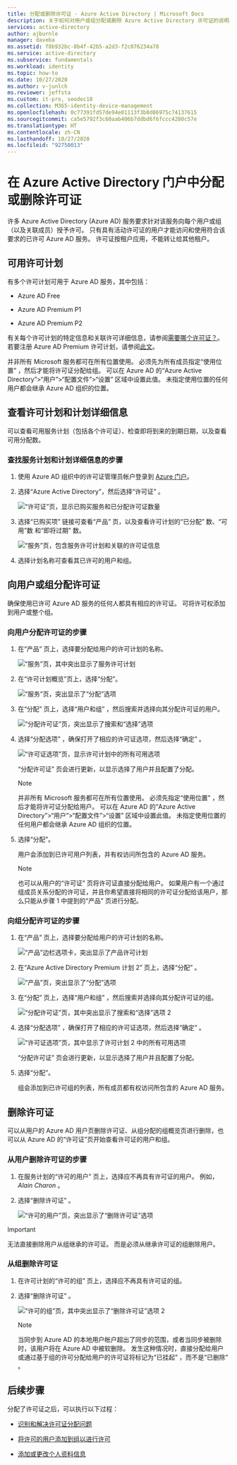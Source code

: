 ```yaml
---
title: 分配或删除许可证 - Azure Active Directory | Microsoft Docs
description: 关于如何对用户或组分配或删除 Azure Active Directory 许可证的说明。
services: active-directory
author: ajburnle
manager: daveba
ms.assetid: f8b932bc-8b4f-42b5-a2d3-f2c076234a78
ms.service: active-directory
ms.subservice: fundamentals
ms.workload: identity
ms.topic: how-to
ms.date: 10/27/2020
ms.author: v-junlch
ms.reviewer: jeffsta
ms.custom: it-pro, seodec18
ms.collection: M365-identity-device-management
ms.openlocfilehash: 0c77391fd57de94e01113f3b8d86975c74137615
ms.sourcegitcommit: ca5e5792f3c60aab406b7ddbd6f6fccc4280c57e
ms.translationtype: HT
ms.contentlocale: zh-CN
ms.lasthandoff: 10/27/2020
ms.locfileid: "92750013"
---
```

# <a name="assign-or-remove-licenses-in-the-azure-active-directory-portal"></a>在 Azure Active Directory 门户中分配或删除许可证

许多 Azure Active Directory (Azure AD) 服务要求针对该服务向每个用户或组（以及关联成员）授予许可。 只有具有活动许可证的用户才能访问和使用符合该要求的已许可 Azure AD 服务。 许可证按租户应用，不能转让给其他租户。 

## <a name="available-license-plans"></a>可用许可计划

有多个许可计划可用于 Azure AD 服务，其中包括：

- Azure AD Free

- Azure AD Premium P1

- Azure AD Premium P2

有关每个许可计划的特定信息和关联许可详细信息，请参阅[需要哪个许可证？](https://www.azure.cn/pricing/details/active-directory/)。 若要注册 Azure AD Premium 许可计划，请参阅[此文](./active-directory-get-started-premium.md)。

并非所有 Microsoft 服务都可在所有位置使用。 必须先为所有成员指定“使用位置”  ，然后才能将许可证分配给组。 可以在 Azure AD 的“Azure Active Directory”&gt;“用户”&gt;“配置文件”&gt;“设置”  区域中设置此值。 未指定使用位置的任何用户都会继承 Azure AD 组织的位置。

## <a name="view-license-plans-and-plan-details"></a>查看许可计划和计划详细信息

可以查看可用服务计划（包括各个许可证）、检查即将到来的到期日期，以及查看可用分配数。

### <a name="to-find-your-service-plan-and-plan-details"></a>查找服务计划和计划详细信息的步骤

1. 使用 Azure AD 组织中的许可证管理员帐户登录到 [Azure 门户](https://portal.azure.cn/)。

1. 选择“Azure Active Directory”，然后选择“许可证”   。

    ![“许可证”页，显示已购买服务和已分配许可证数量](./media/license-users-groups/license-details-blade.png)

1. 选择“已购买项”  链接可查看“产品”  页，以及查看许可计划的“已分配”  数、“可用”数  和“即将过期”  数。

    ![“服务”页，包含服务许可计划和关联的许可证信息](./media/license-users-groups/license-products-blade-with-products.png)

1. 选择计划名称可查看其已许可的用户和组。

## <a name="assign-licenses-to-users-or-groups"></a>向用户或组分配许可证

确保使用已许可 Azure AD 服务的任何人都具有相应的许可证。 可将许可权添加到用户或整个组。

### <a name="to-assign-a-license-to-a-user"></a>向用户分配许可证的步骤

1. 在“产品”  页上，选择要分配给用户的许可计划的名称。

    ![“服务”页，其中突出显示了服务许可计划](./media/license-users-groups/license-products-blade-with-product-highlight.png)

1. 在“许可计划概览”页上，选择“分配”。 

    ![“服务”页，突出显示了“分配”选项](./media/license-users-groups/license-products-blade-with-assign-option-highlight.png)

1. 在“分配”  页上，选择“用户和组”  ，然后搜索并选择向其分配许可证的用户。

    ![“分配许可证”页，突出显示了搜索和“选择”选项](./media/license-users-groups/assign-license-blade-with-highlight.png)

1. 选择“分配选项”  ，确保打开了相应的许可证选项，然后选择“确定”  。

    ![“许可证选项”页，显示许可计划中的所有可用选项](./media/license-users-groups/license-option-blade-assignments.png)

    “分配许可证”  页会进行更新，以显示选择了用户并且配置了分配。

    > [!NOTE]
    > 并非所有 Microsoft 服务都可在所有位置使用。 必须先指定“使用位置”  ，然后才能将许可证分配给用户。 可以在 Azure AD 的“Azure Active Directory”&gt;“用户”&gt;“配置文件”&gt;“设置”  区域中设置此值。 未指定使用位置的任何用户都会继承 Azure AD 组织的位置。

1. 选择“分配”。 

    用户会添加到已许可用户列表，并有权访问所包含的 Azure AD 服务。
    > [!NOTE]
    > 也可以从用户的“许可证”  页将许可证直接分配给用户。 如果用户有一个通过组成员关系分配的许可证，并且你希望直接将相同的许可证分配给该用户，那么只能从步骤 1 中提到的“产品”  页进行分配。

### <a name="to-assign-a-license-to-a-group"></a>向组分配许可证的步骤

1. 在“产品”  页上，选择要分配给用户的许可计划的名称。

    ![“产品”边栏选项卡，突出显示了产品许可计划](./media/license-users-groups/license-products-blade-with-product-highlight.png)

1. 在“Azure Active Directory Premium 计划 2”  页上，选择“分配”  。

    ![“产品”页，突出显示了“分配”选项](./media/license-users-groups/license-products-blade-with-assign-option-highlight.png)

1. 在“分配”  页上，选择“用户和组”  ，然后搜索并选择向其分配许可证的组。

    ![“分配许可证”页，其中突出显示了搜索和“选择”选项 2](./media/license-users-groups/assign-group-license-blade-with-highlight.png)

1. 选择“分配选项”  ，确保打开了相应的许可证选项，然后选择“确定”  。

    ![“许可证选项”页，其中显示了许可计划 2 中的所有可用选项](./media/license-users-groups/license-option-blade-group-assignments.png)

    “分配许可证”  页会进行更新，以显示选择了用户并且配置了分配。

1. 选择“分配”。 

    组会添加到已许可组的列表，所有成员都有权访问所包含的 Azure AD 服务。

## <a name="remove-a-license"></a>删除许可证

可以从用户的 Azure AD 用户页删除许可证、从组分配的组概览页进行删除，也可以从 Azure AD 的“许可证”页开始查看许可证的用户和组。 

### <a name="to-remove-a-license-from-a-user"></a>从用户删除许可证的步骤

1. 在服务计划的“许可的用户”  页上，选择应不再具有许可证的用户。 例如， _Alain Charon_ 。

1. 选择“删除许可证”  。

    ![“许可的用户”页，突出显示了“删除许可证”选项](./media/license-users-groups/license-products-user-blade-with-remove-option-highlight.png)

> [!IMPORTANT]
> 无法直接删除用户从组继承的许可证。 而是必须从继承许可证的组删除用户。

### <a name="to-remove-a-license-from-a-group"></a>从组删除许可证

1. 在许可计划的“许可的组”  页上，选择应不再具有许可证的组。

1. 选择“删除许可证”  。

    ![“许可的组”页，其中突出显示了“删除许可证”选项 2](./media/license-users-groups/license-products-group-blade-with-remove-option-highlight.png)
    
    > [!NOTE]
    > 当同步到 Azure AD 的本地用户帐户超出了同步的范围，或者当同步被删除时，该用户将在 Azure AD 中被软删除。 发生这种情况时，直接分配给用户或通过基于组的许可分配给用户的许可证将标记为“已挂起”  ，而不是“已删除”  。

## <a name="next-steps"></a>后续步骤

分配了许可证之后，可以执行以下过程：

- [识别和解决许可证分配问题](../users-groups-roles/licensing-groups-resolve-problems.md)

- [将许可的用户添加到组以进行许可](../users-groups-roles/licensing-groups-migrate-users.md)

- [添加或更改个人资料信息](active-directory-users-profile-azure-portal.md)

